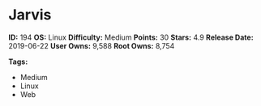 # Jarvis

**ID:** 194
**OS:** Linux
**Difficulty:** Medium
**Points:** 30
**Stars:** 4.9
**Release Date:** 2019-06-22
**User Owns:** 9,588
**Root Owns:** 8,754

**Tags:**
- Medium
- Linux
- Web

